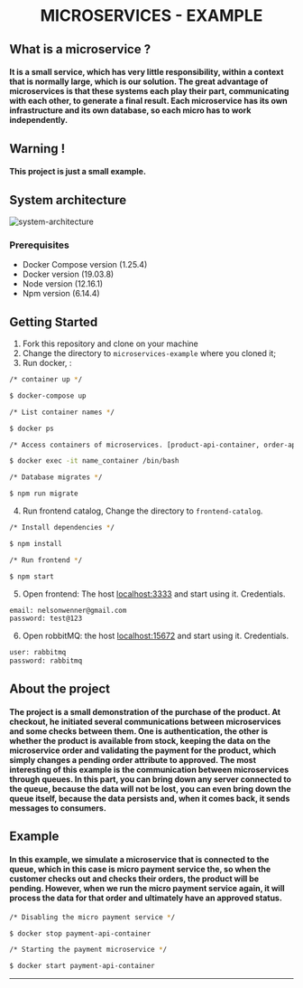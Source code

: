 <h1 align="center">
    MICROSERVICES - EXAMPLE
</h1>

## What is a microservice ?
#### It is a small service, which has very little responsibility, within a context that is normally large, which is our solution. The great advantage of microservices is that these systems each play their part, communicating with each other, to generate a final result. Each microservice has its own infrastructure and its own database, so each micro has to work independently.

## Warning !
#### This project is just a small example.

## System architecture

![system-architecture](https://user-images.githubusercontent.com/40550247/81175908-b42f4400-8f7a-11ea-9bb5-b23a7d07e929.png)

### Prerequisites
* Docker Compose version (1.25.4)
* Docker version (19.03.8)
* Node version (12.16.1)
* Npm version (6.14.4)

## Getting Started
1. Fork this repository and clone on your machine
2. Change the directory to `microservices-example` where you cloned it;
3. Run docker, :

```bash
/* container up */

$ docker-compose up

/* List container names */

$ docker ps

/* Access containers of microservices. [product-api-container, order-api-container, auth-api-container] */

$ docker exec -it name_container /bin/bash

/* Database migrates */

$ npm run migrate
```
4. Run frontend catalog, Change the directory to `frontend-catalog`.

```bash
/* Install dependencies */

$ npm install

/* Run frontend */

$ npm start
```

5. Open frontend: The host [localhost:3333](http://localhost:3333) and start using it. Credentials.

 ```bash
 email: nelsonwenner@gmail.com 
 password: test@123
 ```

6. Open robbitMQ: the host [localhost:15672](http://localhost:15672) and start using it. Credentials.

 ```bash
 user: rabbitmq 
 password: rabbitmq
 ```

## About the project
#### The project is a small demonstration of the purchase of the product. At checkout, he initiated several communications between microservices and some checks between them. One is authentication, the other is whether the product is available from stock, keeping the data on the microservice order and validating the payment for the product, which simply changes a pending order attribute to approved. The most interesting of this example is the communication between microservices through queues. In this part, you can bring down any server connected to the queue, because the data will not be lost, you can even bring down the queue itself, because the data persists and, when it comes back, it sends messages to consumers.

## Example
#### In this example, we simulate a microservice that is connected to the queue, which in this case is micro payment service the, so when the customer checks out and checks their orders, the product will be pending. However, when we run the micro payment service again, it will process the data for that order and ultimately have an approved status.

```bash
/* Disabling the micro payment service */

$ docker stop payment-api-container

/* Starting the payment microservice */

$ docker start payment-api-container
```
---

